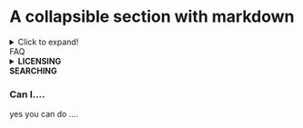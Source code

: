 <!--
# FAQ

<details>
<summary>
  <strong>LICENSING</strong>
</summary>
  
<details>
  
<summary>
Can I continue to use icons in current and future commercial projects after my subscription is canceled
</summary> 

The answer is very simple!

</details>
</details>
   

<details>
<summary>
  <h3>SEARCHING</h3>
</summary>
<details>
<summary>
 How can I search an Icon?  
</summary>

Enter a query and press search!

  </details>
</details>
-->


# A collapsible section with markdown
<details>
  <summary>Click to expand!</summary>
  
  ## Heading
  1. A numbered
  2. list
     * With some
     * Sub bullets
</details



# FAQ
<details>
  <summary><strong>LICENSING</strong></summary>
  
   ### Can I....
  yes you can do ....
  <!--
  ### Can I....
  1. A n
  2. list
     * With some
     * Sub bullets
-->
</details
  
  <details>
  <summary><strong>SEARCHING</strong></summary>
  
   ### Can I....
  yes you can do ....
  <!--
  ### Can I....
  1. A n
  2. list
     * With some
     * Sub bullets
-->
</details

  
